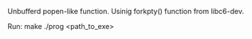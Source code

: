 Unbufferd popen-like function. 
Usinig forkpty() function from libc6-dev.

Run:
make
./prog <path_to_exe> <arg>
